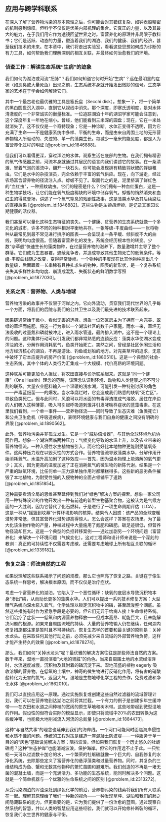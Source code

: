 ## 应用与跨学科联系

在深入了解了营养物污染的基本原理之后，你可能会对其错综复杂、如钟表般精密的机制感到惊叹。但科学不仅仅是优美内部机理的集合。它真正的力量，以及其最大的魅力，在于我们用它作为透镜回望世界之时。富营养化的原理并非局限于教科书；它们是活跃、动态的力量，塑造着我们的湖泊、我们的健康、我们的经济，甚至我们技术的未来。在本章中，我们将走出实验室，看看这些思想如何成为诊断的有力工具，如何帮助我们理解深刻的相互关联，并最终如何治愈我们的环境。

### 侦查工作：解读生态系统“生病”的迹象

我们如何为湖泊或河流“把脉”？我们如何知道它何时开始“生病”？远在最明显的症状（如恶臭或大量死鱼）出现之前，生态系统本身就开始发出微妙的信号。生态学家的艺术在于学会如何解读它们。

其中一个最古老也最优雅的工具是塞氏盘（Secchi disk）。想象一下，将一个简单的黑白圆盘沉入湖中，直到它从视线中消失。那个深度，即塞氏透明度，是对水体清澈度的一个非常诚实的衡量标准。一位追踪湖泊十年的湖沼学家可能会注意到，这个深度年复一年地在缩小。曾经，他们能看到三米深的圆盘；现在，它在一米处就消失了。这不仅仅是一个奇特现象；它是一种诊断。水体正变得不透明，因为它充满了生命——不是健康系统中多样、平衡的生命，而是由来自周围土地的无形营养物输入所驱动的、失控的、单一的藻类生长。每减少一毫米的能见度，都是人为富营养化过程的明证 [@problem_id:1846888]。

但我们可以看得更深，穿过浑浊的水体，观察生活在底部的生物。在我们拥有精密的氧气传感器之前，河流本身就通过其居民的语言向我们讲述它的故事。在一条清澈、冒着气泡的溪流中，翻开一块石头，你可能会发现拥有精致羽状鳃的蜉蝣稚虫。它们是水中的杂技演员，完全依赖于丰富的氧气供应。现在，向下游走，经过农场富含营养物的径流注入点。蜉蝣不见了。取而代之的是，泥里挤满了鲜红色的“血红虫”，一种摇蚊幼虫。它们的秘密是什么？它们拥有一种血红蛋白，这是一种生物学技巧，让它们能在氧气极度稀缺的环境中储存氧气。蜉蝣的悄然消失和血红虫的得意登场，讲述了一个氧气窒息的戏剧性故事，这是藻类水华及其后续腐烂的直接后果 [@problem_id:1846882]。这些生物是*生物指示物*，是记录其家园长期健康的活仪器。

我们甚至可以量化这种生态特征的丧失。一个健康、贫营养的生态系统就像一个多元化的城市，许多不同的物种相对平衡地共存。一张等级-丰度曲线——一张将物种从最常见到最不常见进行排序的图表——会呈现出一条平缓、倾斜度不大的曲线，表明均匀度很高。但随着富营养化的发生，系统会经历根本性的转变。少数“杂草般”快速生长的藻类物种，在过量营养物的滋养下，数量激增并主导了整个群落。它们成为生态暴君，遮蔽竞争者，并造成导致其他生物死亡的低氧条件。等级-丰度曲线随之改变，变得异常陡峭。一个物种的丰度现在比其他物种高出几个数量级，后面跟着一长串稀有且挣扎求生的物种。图表的新形状，是一个复杂系统丧失其多样性和均匀度、崩溃成混乱、失衡状态的鲜明数学写照 [@problem_id:1877030]。

### 关系之网：营养物、人类与地球

营养物污染的故事并不仅限于河岸之内。它向外流动，贯穿我们现代世界的几乎每一个方面，将我们的后院与我们的公共卫生以及我们最先进的技术联系起来。

因果链通常始于微小、看似无害的选择。想象一位郊区房主为了拥有一片完美、翠绿的草坪而施肥。将这一行为乘以一个湖滨社区的数千户家庭。雨水一来，草坪无法吸收的过量氮和磷就被冲走，进入雨水管道，最终排入湖中。这不是一个理论上的问题。这种集体行动可以引发我们都非常熟悉的连锁反应：藻类水华使湖水变成浑浊的汤，分解作用消耗氧气，鱼类开始死亡。突然之间，曾经是社区休闲生活和地方经济核心的湖泊，不再是游泳、钓鱼或划船的地方。对完美草坪的追求，无意中破坏了它本应提升的房产价值 [@problem_id:1880510]。这是一个典型的社会-生态系统，其中个体的人类行为汇集成一个大规模、代价高昂的环境问题。

这种联系可能更加令人担忧，将农田直接与诊所联系起来。这就是“同一个健康”（One Health）理念的范畴，该理念认识到环境、动物和人类健康之间不可分割的联系。大量农业肥料输入一个温暖的浅水湖，可能引发一种特别讨厌的角色——产毒蓝细菌——的爆发。当水华腐烂时，它会造成我们熟悉的缺氧“死亡区”，导致鱼类死亡。但与此同时，风浪可以将水面的有毒浮渣搅成气溶胶。居住在岸边的人们吸入这种薄雾，吸入可引起呼吸道刺激并引发哮喘样症状的蓝藻毒素。在这里我们看到，一个单一事件——营养物径流——同时导致了生态灾难（鱼类死亡）和公共卫生危机（呼吸道疾病），表明环境健康与我们自身的健康之间没有明确的界限 [@problem_id:1890562]。

此外，营养物污染并非孤立发生。它是一个“威胁倍增器”，与其他全球环境危机协同作用。想象一个湖泊面临两种压力：气候变化导致的水温上升，以及农业带来的营养物径流。一种入侵性水生植物被引入，而它恰好比本地物种更能耐受低氧条件。这两种压力现在以毁灭性的方式合作。营养物径流导致藻类水华，分解作用开始消耗氧气。水温升高加剧了这种效应——首先，因为温水物理上能溶解的氧气更少；其次，因为更高的温度加速了正在消耗氧气的微生物的新陈代谢。结果是一个严重的缺氧环境，比任何单一压力源单独作用时都糟糕得多。这些新的恶劣条件摧毁了本地植物，为耐受性强的入侵物种的全面占领铺平了道路 [@problem_id:1851854]。

这种需要看清全局的思维甚至延伸到我们对“绿色”解决方案的探索。想象一家公司用一种特殊设计的作物开发出一种有前途的新型生物基聚合物，这被认为是气候方面的一大胜利，因为它替代了化石燃料。于是进行了一项生命周期评估（LCA），这是一种从“摇篮到坟墓”计算环境影响的核算。结果令人困惑：该产品的全球变暖潜势非常低，但其富营养化潜势却高得惊人。怎么会这样？答案在农场里。为了最大化该生物作物的产量，种植过程中大量施用了氮肥和磷肥。碳足迹很低，但营养物径流却巨大。这是一个典型的负担转移案例——通过加剧另一个环境问题（富营养化）来解决一个环境问题（气候变化）。这对工程师和设计师来说是一个深刻的教训：真正的可持续性不仅需要考虑碳，还需要考虑地球上所有相互关联的循环 [@problem_id:1339182]。

### 恢复之路：师法自然的工程

如果说理解这些联系揭示了问题的规模，那么它也照亮了恢复之路。关键在于像生态系统一样思考，解决根本原因，而不仅仅是治疗症状。

考虑一个富营养化的湖泊，它陷入了一个恶性循环：缺氧的底层水导致沉积物本身“渗出”磷，从而助长更多的藻类水华。人们可以提出一系列技术修复方案：大型曝气系统向深水泵入氧气，化学处理以锁定沉积物中的磷，甚至疏浚整个湖底。虽然这些措施有时作为紧急手段是必要的，但它们无异于给病人接上生命维持系统。它们治疗了症状——低氧和内源营养物释放——但成本高昂、耗能巨大，且未能解决问题的根源。如果来自周围流域的持续、大量的营养物输入仍在继续，任何湖内修复措施都注定是暂时且不可持续的。恢复生态学的首要和最关键的原则是：关掉水龙头。在采取任何其他行动之前，必须先减少来自流域的外部营养物负荷，这样才能产生持久的效果 [@problem_id:1878274]。

那么，我们如何“关掉水龙头”呢？最优雅的解决方案往往是那些师法自然的方案。数千年来，湿地一直扮演着“大地的肾脏”的角色。当来自周围土地的水流经沼泽时，水流速度减慢。沉积物及其附着的磷沉淀下来。湿地茂盛的植物 eagerly 吸收溶解的营养物。在低氧的土壤中，神奇的微生物进行反硝化作用，将有害的硝酸盐转化为无害的氮气，返回大气。湿地是生物地球化学工程的杰作，免费过滤和净化水体 [@problem_id:1862010]。

我们可以直接应用这一原理。通过实施恢复或创建这些自然过滤器的流域管理计划，我们可以在营养物到达湖泊之前将其拦截。一个有力的例子是创建多年生缓冲带——在农田和水道之间种植的宽阔的原生草地和树木带。这些地带起到微型湿地的作用。假设性的但符合实际的模型显示，即使只将流域中20%的农田转换为这些缓冲带，也能极大地削减流入河流的总氮量 [@problem_id:1884473]。

这种“与自然共事”的理念也延伸到我们的海岸线。一个河口可能同时面临海岸侵蚀和水质不佳的问题。传统的工程对策是建造一座混凝土防波堤——一种服务于单一目的的“灰色”基础设施解决方案：阻挡波浪。但如果我们恢复一个历史悠久的牡蛎礁呢？这种“生态护岸”也能消减波浪，保护海岸。但它的作用远不止于此。一只牡蛎一天可以过滤数十加仑的水，一个繁荣的牡蛎礁就像一个巨大的、自我修复的水净化系统，去除那些定义了富营养化的悬浮藻类和过量营养物。同时，其复杂的三维结构成为鱼、蟹和无数其他物种的繁忙苗圃和避难所。我们创造的不再是一堵无菌的混凝土墙，而是一个充满活力、多功能的生态系统，能同时解决多个问题。这就是一个简单机器与一个优雅的生命系统之间的区别 [@problem_id:2313272]。

从受污染湖泊的浑浊深处到绿色化学的前沿，营养物污染的线索将我们所有人联系在一起。理解其原理给了我们一种新的视角——一种发现草坪、湖泊和我们的肺之间隐藏联系的能力。但更重要的是，它为我们提供了一份治愈的蓝图。通过观察自然系统的智慧，并以人类的智慧应用这些经验，我们就可以开始修补断裂的循环，恢复我们水生世界的健康与平衡。